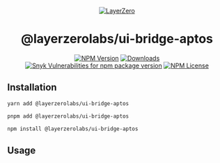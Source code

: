 <p align="center">
  <a href="https://layerzero.network">
    <img alt="LayerZero" style="max-width: 500px" src="https://d3a2dpnnrypp5h.cloudfront.net/bridge-app/lz.png"/>
  </a>
</p>

<h1 align="center">@layerzerolabs/ui-bridge-aptos</h1>

<!-- The badges section -->
<p align="center">
  <!-- Shields.io NPM published package version -->
  <a href="https://www.npmjs.com/package/@layerzerolabs/ui-bridge-aptos"><img alt="NPM Version" src="https://img.shields.io/npm/v/@layerzerolabs/ui-bridge-aptos"/></a>
  <!-- Shields.io NPM downloads -->
  <a href="https://www.npmjs.com/package/@layerzerolabs/ui-bridge-aptos"><img alt="Downloads" src="https://img.shields.io/npm/dm/@layerzerolabs/ui-bridge-aptos"/></a>
  <!-- Shields.io vulnerabilities -->
  <a href="https://www.npmjs.com/package/@layerzerolabs/ui-bridge-aptos"><img alt="Snyk Vulnerabilities for npm package version" src="https://img.shields.io/snyk/vulnerabilities/npm/@layerzerolabs/ui-bridge-aptos"/></a>
  <!-- Shields.io license badge -->
  <a href="https://www.npmjs.com/package/@layerzerolabs/ui-bridge-aptos"><img alt="NPM License" src="https://img.shields.io/npm/l/@layerzerolabs/ui-bridge-aptos"/></a>
</p>

## Installation

```bash
yarn add @layerzerolabs/ui-bridge-aptos

pnpm add @layerzerolabs/ui-bridge-aptos

npm install @layerzerolabs/ui-bridge-aptos
```

## Usage
